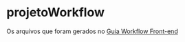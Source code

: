 # projetoWorkflow
Os arquivos que foram gerados no [Guia Workflow Front-end](https://www.gitbook.com/book/tapmorales/workflow-front-end/details)
